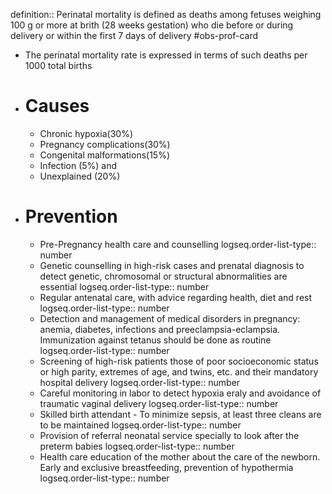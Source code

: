 definition:: Perinatal mortality is defined as deaths among fetuses weighing 100 g or more at brith (28 weeks gestation) who die before or during delivery or within the first 7 days of delivery #obs-prof-card

- The perinatal mortality rate is expressed in terms of such deaths per 1000 total births
- # Causes
	- Chronic hypoxia(30%)
	- Pregnancy complications(30%)
	- Congenital malformations(15%)
	- Infection (5%) and
	- Unexplained (20%)
- # Prevention
	- Pre-Pregnancy health care and counselling
	  logseq.order-list-type:: number
	- Genetic counselling in high-risk cases and prenatal diagnosis to detect genetic, chromosomal or structural abnormalities are essential
	  logseq.order-list-type:: number
	- Regular antenatal care, with advice regarding health, diet and rest
	  logseq.order-list-type:: number
	- Detection and management of medical disorders in pregnancy: anemia, diabetes, infections and preeclampsia-eclampsia. Immunization against tetanus should be done as routine
	  logseq.order-list-type:: number
	- Screening of high-risk patients those of poor socioeconomic status or high parity, extremes of age, and twins, etc. and their mandatory hospital delivery
	  logseq.order-list-type:: number
	- Careful monitoring in labor to detect hypoxia eraly and avoidance of traumatic vaginal delivery
	  logseq.order-list-type:: number
	- Skilled birth attendant - To minimize sepsis, at least three cleans are to be maintained
	  logseq.order-list-type:: number
	- Provision of referral neonatal service specially to look after the preterm babies
	  logseq.order-list-type:: number
	- Health care education of the mother about the care of the newborn. Early and exclusive breastfeeding, prevention of hypothermia
	  logseq.order-list-type:: number
